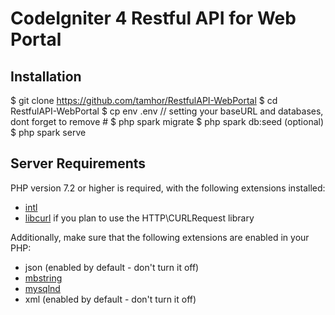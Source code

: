 # CodeIgniter 4 Restful API for Web Portal

## Installation

$ git clone https://github.com/tamhor/RestfulAPI-WebPortal
$ cd RestfulAPI-WebPortal
$ cp env .env
// setting your baseURL and databases, dont forget to remove #
$ php spark migrate
$ php spark db:seed (optional)
$ php spark serve

## Server Requirements

PHP version 7.2 or higher is required, with the following extensions installed: 

- [intl](http://php.net/manual/en/intl.requirements.php)
- [libcurl](http://php.net/manual/en/curl.requirements.php) if you plan to use the HTTP\CURLRequest library

Additionally, make sure that the following extensions are enabled in your PHP:

- json (enabled by default - don't turn it off)
- [mbstring](http://php.net/manual/en/mbstring.installation.php)
- [mysqlnd](http://php.net/manual/en/mysqlnd.install.php)
- xml (enabled by default - don't turn it off)
